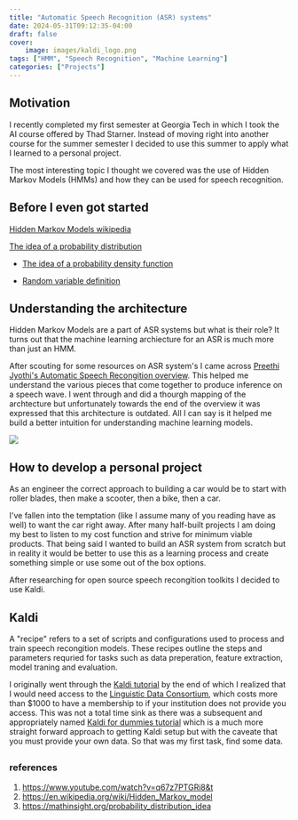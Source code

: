 ```yaml
---
title: "Automatic Speech Recognition (ASR) systems"
date: 2024-05-31T09:12:35-04:00
draft: false
cover: 
    image: images/kaldi_logo.png
tags: ["HMM", "Speech Recognition", "Machine Learning"]
categories: ["Projects"]
---
```


## Motivation 

I recently completed my first semester at Georgia Tech in which I took the AI course offered by Thad Starner. Instead of moving right into another course for the summer semester I decided to use this summer to apply what I learned to a personal project. 

The most interesting topic I thought we covered was the use of Hidden Markov Models (HMMs) and how they can be used for speech recognition. 

## Before I even got started 

[Hidden Markov Models wikipedia](https://en.wikipedia.org/wiki/Hidden_Markov_model)

[The idea of a probability distribution](https://mathinsight.org/probability_distribution_idea)

- [The idea of a probability density function](https://mathinsight.org/probability_density_function_idea)

- [Random variable definition](https://mathinsight.org/definition/random_variable)

## Understanding the architecture

Hidden Markov Models are a part of ASR systems but what is their role? It turns out that the machine learning archiecture for an ASR is much more than just an HMM.

After scouting for some resources on ASR system's I came across [Preethi Jyothi's Automatic Speech Recongition overview](https://www.youtube.com/watch?v=q67z7PTGRi8&t). This helped me understand the various pieces that come together to produce inference on a speech wave. I went through and did a thourgh mapping of the archtecture but unfortunately towards the end of the overview it was expressed that this architecture is outdated. All I can say is it helped me build a better intuition for understanding machine learning models. 

![](/images/HMM_ASR.drawio.png)

## How to develop a personal project

As an engineer the correct approach to building a car would be to start with roller blades, then make a scooter, then a bike, then a car. 

I've fallen into the temptation (like I assume many of you reading have as well) to want the car right away. After many half-built projects I am doing my best to listen to my cost function and strive for minimum viable products. That being said I wanted to build an ASR system from scratch but in reality it would be better to use this as a learning process and create something simple or use some out of the box options. 

After researching for open source speech recongition toolkits I decided to use Kaldi. 

## Kaldi

A "recipe" refers to a  set of scripts and configurations used to process and train speech recongition models. These recipes outline the steps and parameters requried for tasks such as data preperation, feature extraction, model traning and evaluation. 

I originally went through the [Kaldi tutorial](https://kaldi-asr.org/doc/tutorial.html) by the end of which I realized that I would need access to the [Linguistic Data Consortium](https://www.google.com/url?sa=t&source=web&rct=j&opi=89978449&url=https://www.ldc.upenn.edu/&ved=2ahUKEwjh6abYivCGAxV6LtAFHVl4ALcQFnoECCEQAQ&usg=AOvVaw35KPB-K2haabfWIZSw5eQE), which costs more than $1000 to have a membership to if your institution does not provide you access. This was not a total time sink as there was a subsequent and appropriately named [Kaldi for dummies tutorial](https://kaldi-asr.org/doc/kaldi_for_dummies.html) which is a much more straight forward approach to getting Kaldi setup but with the caveate that you must provide your own data. So that was my first task, find some data. 

## 

 
### references 

1. https://www.youtube.com/watch?v=q67z7PTGRi8&t 
2. https://en.wikipedia.org/wiki/Hidden_Markov_model 
3. https://mathinsight.org/probability_distribution_idea 
